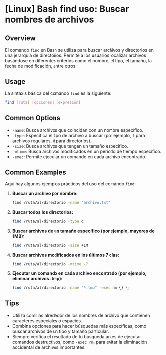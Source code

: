 # [Linux] Bash find uso: Buscar nombres de archivos

## Overview
El comando `find` en Bash se utiliza para buscar archivos y directorios en una jerarquía de directorios. Permite a los usuarios localizar archivos basándose en diferentes criterios como el nombre, el tipo, el tamaño, la fecha de modificación, entre otros.

## Usage
La sintaxis básica del comando `find` es la siguiente:

```bash
find [ruta] [opciones] [expresión]
```

## Common Options
- `-name`: Busca archivos que coincidan con un nombre específico.
- `-type`: Especifica el tipo de archivo a buscar (por ejemplo, `f` para archivos regulares, `d` para directorios).
- `-size`: Busca archivos que tengan un tamaño específico.
- `-mtime`: Busca archivos modificados en un período de tiempo específico.
- `-exec`: Permite ejecutar un comando en cada archivo encontrado.

## Common Examples
Aquí hay algunos ejemplos prácticos del uso del comando `find`:

1. **Buscar un archivo por nombre:**
   ```bash
   find /ruta/al/directorio -name "archivo.txt"
   ```

2. **Buscar todos los directorios:**
   ```bash
   find /ruta/al/directorio -type d
   ```

3. **Buscar archivos de un tamaño específico (por ejemplo, mayores de 1MB):**
   ```bash
   find /ruta/al/directorio -size +1M
   ```

4. **Buscar archivos modificados en los últimos 7 días:**
   ```bash
   find /ruta/al/directorio -mtime -7
   ```

5. **Ejecutar un comando en cada archivo encontrado (por ejemplo, eliminar archivos .tmp):**
   ```bash
   find /ruta/al/directorio -name "*.tmp" -exec rm {} \;
   ```

## Tips
- Utiliza comillas alrededor de los nombres de archivo que contienen caracteres especiales o espacios.
- Combina opciones para hacer búsquedas más específicas, como buscar archivos de un tipo y tamaño particular.
- Siempre verifica el resultado de tu búsqueda antes de ejecutar comandos destructivos, como `-exec rm`, para evitar la eliminación accidental de archivos importantes.